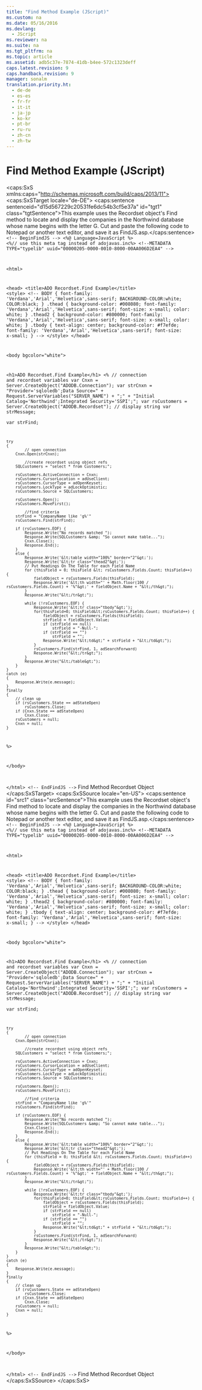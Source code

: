 ```yaml
---
title: "Find Method Example (JScript)"
ms.custom: na
ms.date: 05/16/2016
ms.devlang: 
  - JScript
ms.reviewer: na
ms.suite: na
ms.tgt_pltfrm: na
ms.topic: article
ms.assetid: adb5c37e-7874-41db-b4ee-572c1323deff
caps.latest.revision: 9
caps.handback.revision: 9
manager: sonalm
translation.priority.ht: 
  - de-de
  - es-es
  - fr-fr
  - it-it
  - ja-jp
  - ko-kr
  - pt-br
  - ru-ru
  - zh-cn
  - zh-tw
---
```

# Find Method Example (JScript)
<?xml version="1.0" encoding="utf-8"?>
<caps:SxS xmlns:caps="http://schemas.microsoft.com/build/caps/2013/11">
  <caps:SxSTarget locale="de-DE">
    <developerReferenceWithoutSyntaxDocument xsi:schemaLocation="http://ddue.schemas.microsoft.com/authoring/2003/5 http://dduestorage.blob.core.windows.net/ddueschema/developer.xsd" xmlns="http://ddue.schemas.microsoft.com/authoring/2003/5" xmlns:xlink="http://www.w3.org/1999/xlink" xmlns:xsi="http://www.w3.org/2001/XMLSchema-instance">
      <introduction>
        <para>
          <caps:sentence sentenceid="d15d567229c20531fe6dc54b3cf5e37a" id="tgt1" class="tgtSentence">This example uses the <legacyLink xlink:href="ede1415f-c3df-4cc5-a05b-2576b2b84b60">Recordset</legacyLink> object's <legacyLink xlink:href="55c9810a-d8ca-46c2-a9dc-80e7ee7aa188">Find</legacyLink> method to locate and display the companies in the <legacyBold><legacyItalic>Northwind</legacyItalic></legacyBold> database whose name begins with the letter G. Cut and paste the following code to Notepad or another text editor, and save it as <legacyBold>FindJS.asp</legacyBold>.</caps:sentence>
        </para>
        <code>&lt;!-- BeginFindJS --&gt;
&lt;%@  Language=JavaScript %&gt;
&lt;%// use this meta tag instead of adojavas.inc%&gt;
&lt;!--METADATA TYPE="typelib" uuid="00000205-0000-0010-8000-00AA006D2EA4" --&gt;

&lt;html&gt;

&lt;head&gt;
&lt;title&gt;ADO Recordset.Find Example&lt;/title&gt;
&lt;style&gt;
&lt;!--
BODY {
   font-family: 'Verdana','Arial','Helvetica',sans-serif;
   BACKGROUND-COLOR:white;
   COLOR:black;
    }
.thead {
   background-color: #008080; 
   font-family: 'Verdana','Arial','Helvetica',sans-serif; 
   font-size: x-small;
   color: white;
   }
.thead2 {
   background-color: #800000; 
   font-family: 'Verdana','Arial','Helvetica',sans-serif; 
   font-size: x-small;
   color: white;
   }
.tbody { 
   text-align: center;
   background-color: #f7efde;
   font-family: 'Verdana','Arial','Helvetica',sans-serif; 
   font-size: x-small;
    }
--&gt;
&lt;/style&gt;
&lt;/head&gt;

&lt;body bgcolor="white"&gt;

&lt;h1&gt;ADO Recordset.Find Example&lt;/h1&gt;
&lt;%
    // connection and recordset variables
    var Cnxn = Server.CreateObject("ADODB.Connection");
    var strCnxn = "Provider='sqloledb';Data Source=" + Request.ServerVariables("SERVER_NAME") + ";" +
            "Initial Catalog='Northwind';Integrated Security='SSPI';";
    var rsCustomers = Server.CreateObject("ADODB.Recordset");
        // display string
    var strMessage;    
    var strFind;
    
    try
    {
            // open connection
        Cnxn.Open(strCnxn);
    
            //create recordset using object refs
        SQLCustomers = "select * from Customers;";
    
        rsCustomers.ActiveConnection = Cnxn;
        rsCustomers.CursorLocation = adUseClient;
        rsCustomers.CursorType = adOpenKeyset;
        rsCustomers.LockType = adLockOptimistic;
        rsCustomers.Source = SQLCustomers;
    
        rsCustomers.Open();
        rsCustomers.MoveFirst();
    
            //find criteria
        strFind = "CompanyName like 'g%'"
        rsCustomers.Find(strFind);
    
        if (rsCustomers.EOF) {
            Response.Write("No records matched ");
            Response.Write(SQLCustomers &amp; "So cannot make table...");
            Cnxn.Close();
            Response.End();
        } 
        else {
            Response.Write('&lt;table width="100%" border="2"&gt;');
            Response.Write('&lt;tr class="thead2"&gt;');
            // Put Headings On The Table for each Field Name
            for (thisField = 0; thisField &lt; rsCustomers.Fields.Count; thisField++) {
                fieldObject = rsCustomers.Fields(thisField);
                Response.Write('&lt;th width="' + Math.floor(100 / rsCustomers.Fields.Count) + '%"&gt;' + fieldObject.Name + "&lt;/th&gt;");
            }
            Response.Write("&lt;/tr&gt;");
            
            while (!rsCustomers.EOF) {
                Response.Write('&lt;tr class="tbody"&gt;');
                for(thisField=0; thisField&lt;rsCustomers.Fields.Count; thisField++) {
                    fieldObject = rsCustomers.Fields(thisField);
                    strField = fieldObject.Value;
                    if (strField == null)
                        strField = "-Null-";
                    if (strField == "")
                        strField = "";
                    Response.Write("&lt;td&gt;" + strField + "&lt;/td&gt;");
                }
                rsCustomers.Find(strFind, 1, adSearchForward)
                Response.Write("&lt;/tr&gt;");
            }
            Response.Write("&lt;/table&gt;");
        }
    }
    catch (e)
    {
        Response.Write(e.message);
    }
    finally
    {
        // clean up
        if (rsCustomers.State == adStateOpen)
            rsCustomers.Close;
        if (Cnxn.State == adStateOpen)
            Cnxn.Close;
        rsCustomers = null;
        Cnxn = null;
    }
%&gt;

&lt;/body&gt;

&lt;/html&gt;
&lt;!-- EndFindJS --&gt;</code>
      </introduction>
      <relatedTopics>
        <link xlink:href="55c9810a-d8ca-46c2-a9dc-80e7ee7aa188">Find Method</link>
        <link xlink:href="ede1415f-c3df-4cc5-a05b-2576b2b84b60">Recordset Object</link>
      </relatedTopics>
    </developerReferenceWithoutSyntaxDocument>
  </caps:SxSTarget>
  <caps:SxSSource locale="en-US">
    <developerReferenceWithoutSyntaxDocument xsi:schemaLocation="http://ddue.schemas.microsoft.com/authoring/2003/5 http://dduestorage.blob.core.windows.net/ddueschema/developer.xsd" xmlns="http://ddue.schemas.microsoft.com/authoring/2003/5" xmlns:xlink="http://www.w3.org/1999/xlink" xmlns:xsi="http://www.w3.org/2001/XMLSchema-instance">
      <introduction>
        <para>
          <caps:sentence id="src1" class="srcSentence">This example uses the <legacyLink xlink:href="ede1415f-c3df-4cc5-a05b-2576b2b84b60">Recordset</legacyLink> object's <legacyLink xlink:href="55c9810a-d8ca-46c2-a9dc-80e7ee7aa188">Find</legacyLink> method to locate and display the companies in the <legacyBold><legacyItalic>Northwind</legacyItalic></legacyBold> database whose name begins with the letter G. Cut and paste the following code to Notepad or another text editor, and save it as <legacyBold>FindJS.asp</legacyBold>.</caps:sentence>
        </para>
        <code>&lt;!-- BeginFindJS --&gt;
&lt;%@  Language=JavaScript %&gt;
&lt;%// use this meta tag instead of adojavas.inc%&gt;
&lt;!--METADATA TYPE="typelib" uuid="00000205-0000-0010-8000-00AA006D2EA4" --&gt;

&lt;html&gt;

&lt;head&gt;
&lt;title&gt;ADO Recordset.Find Example&lt;/title&gt;
&lt;style&gt;
&lt;!--
BODY {
   font-family: 'Verdana','Arial','Helvetica',sans-serif;
   BACKGROUND-COLOR:white;
   COLOR:black;
    }
.thead {
   background-color: #008080; 
   font-family: 'Verdana','Arial','Helvetica',sans-serif; 
   font-size: x-small;
   color: white;
   }
.thead2 {
   background-color: #800000; 
   font-family: 'Verdana','Arial','Helvetica',sans-serif; 
   font-size: x-small;
   color: white;
   }
.tbody { 
   text-align: center;
   background-color: #f7efde;
   font-family: 'Verdana','Arial','Helvetica',sans-serif; 
   font-size: x-small;
    }
--&gt;
&lt;/style&gt;
&lt;/head&gt;

&lt;body bgcolor="white"&gt;

&lt;h1&gt;ADO Recordset.Find Example&lt;/h1&gt;
&lt;%
    // connection and recordset variables
    var Cnxn = Server.CreateObject("ADODB.Connection");
    var strCnxn = "Provider='sqloledb';Data Source=" + Request.ServerVariables("SERVER_NAME") + ";" +
            "Initial Catalog='Northwind';Integrated Security='SSPI';";
    var rsCustomers = Server.CreateObject("ADODB.Recordset");
        // display string
    var strMessage;    
    var strFind;
    
    try
    {
            // open connection
        Cnxn.Open(strCnxn);
    
            //create recordset using object refs
        SQLCustomers = "select * from Customers;";
    
        rsCustomers.ActiveConnection = Cnxn;
        rsCustomers.CursorLocation = adUseClient;
        rsCustomers.CursorType = adOpenKeyset;
        rsCustomers.LockType = adLockOptimistic;
        rsCustomers.Source = SQLCustomers;
    
        rsCustomers.Open();
        rsCustomers.MoveFirst();
    
            //find criteria
        strFind = "CompanyName like 'g%'"
        rsCustomers.Find(strFind);
    
        if (rsCustomers.EOF) {
            Response.Write("No records matched ");
            Response.Write(SQLCustomers &amp; "So cannot make table...");
            Cnxn.Close();
            Response.End();
        } 
        else {
            Response.Write('&lt;table width="100%" border="2"&gt;');
            Response.Write('&lt;tr class="thead2"&gt;');
            // Put Headings On The Table for each Field Name
            for (thisField = 0; thisField &lt; rsCustomers.Fields.Count; thisField++) {
                fieldObject = rsCustomers.Fields(thisField);
                Response.Write('&lt;th width="' + Math.floor(100 / rsCustomers.Fields.Count) + '%"&gt;' + fieldObject.Name + "&lt;/th&gt;");
            }
            Response.Write("&lt;/tr&gt;");
            
            while (!rsCustomers.EOF) {
                Response.Write('&lt;tr class="tbody"&gt;');
                for(thisField=0; thisField&lt;rsCustomers.Fields.Count; thisField++) {
                    fieldObject = rsCustomers.Fields(thisField);
                    strField = fieldObject.Value;
                    if (strField == null)
                        strField = "-Null-";
                    if (strField == "")
                        strField = "";
                    Response.Write("&lt;td&gt;" + strField + "&lt;/td&gt;");
                }
                rsCustomers.Find(strFind, 1, adSearchForward)
                Response.Write("&lt;/tr&gt;");
            }
            Response.Write("&lt;/table&gt;");
        }
    }
    catch (e)
    {
        Response.Write(e.message);
    }
    finally
    {
        // clean up
        if (rsCustomers.State == adStateOpen)
            rsCustomers.Close;
        if (Cnxn.State == adStateOpen)
            Cnxn.Close;
        rsCustomers = null;
        Cnxn = null;
    }
%&gt;

&lt;/body&gt;

&lt;/html&gt;
&lt;!-- EndFindJS --&gt;</code>
      </introduction>
      <relatedTopics>
        <link xlink:href="55c9810a-d8ca-46c2-a9dc-80e7ee7aa188">Find Method</link>
        <link xlink:href="ede1415f-c3df-4cc5-a05b-2576b2b84b60">Recordset Object</link>
      </relatedTopics>
    </developerReferenceWithoutSyntaxDocument>
  </caps:SxSSource>
</caps:SxS>